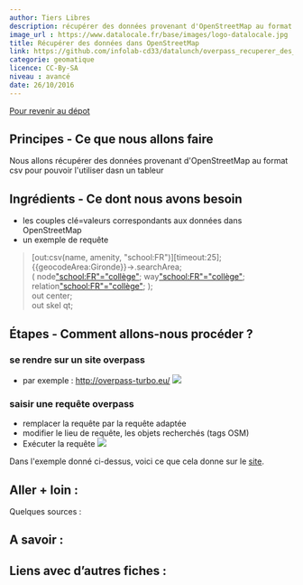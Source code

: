```yaml
---
author: Tiers Libres
description: récupérer des données provenant d'OpenStreetMap au format csv pour pouvoir l'utiliser dans un tableur
image_url : https://www.datalocale.fr/base/images/logo-datalocale.jpg
title: Récupérer des données dans OpenStreetMap
link: https://github.com/infolab-cd33/datalunch/overpass_recuperer_des_donnees_osm_au_format_cvs.md
categorie: geomatique
licence: CC-By-SA
niveau : avancé
date: 26/10/2016
---
```


[Pour revenir au dépot](http://datalunch.datalocale.fr)

## Principes - Ce que nous allons faire
Nous allons récupérer des données provenant d'OpenStreetMap au format csv pour pouvoir l'utiliser dasn un tableur

## Ingrédients - Ce dont nous avons besoin
* les couples clé=valeurs correspondants aux données dans OpenStreetMap
* un exemple de requête
>[out:csv(name, amenity, "school:FR")][timeout:25];  
{{geocodeArea:Gironde}}->.searchArea;  
(
  node["school:FR"="collège"](area.searchArea);
  way["school:FR"="collège"](area.searchArea);
  relation["school:FR"="collège"](area.searchArea);
);  
out center;  
out skel qt;

## Étapes - Comment allons-nous procéder ?

### se rendre sur un site overpass
* par exemple : http://overpass-turbo.eu/
![](http://www.datalocale.fr/drupal7/sites/default/files/fiches/overpass-01.png)
### saisir une requête overpass
* remplacer la requête par la requête adaptée
* modifier le lieu de requête, les objets recherchés (tags OSM)
* Exécuter la requête
![](http://www.datalocale.fr/drupal7/sites/default/files/fiches/overpass-04.png)

Dans l'exemple donné ci-dessus, voici ce que cela donne sur le [site](http://overpass-turbo.eu/s/jDp).

## Aller + loin :
Quelques sources :

## A savoir :

## Liens avec d’autres fiches :
